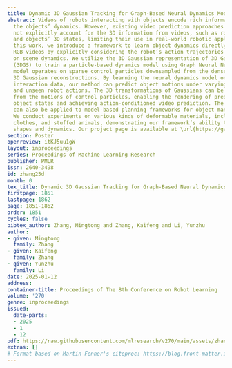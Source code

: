 ```yaml
---
title: Dynamic 3D Gaussian Tracking for Graph-Based Neural Dynamics Modeling
abstract: Videos of robots interacting with objects encode rich information about
  the objects’ dynamics. However, existing video prediction approaches typically do
  not explicitly account for the 3D information from videos, such as robot actions
  and objects’ 3D states, limiting their use in real-world robotic applications. In
  this work, we introduce a framework to learn object dynamics directly from multi-view
  RGB videos by explicitly considering the robot’s action trajectories and their effects
  on scene dynamics. We utilize the 3D Gaussian representation of 3D Gaussian Splatting
  (3DGS) to train a particle-based dynamics model using Graph Neural Networks. This
  model operates on sparse control particles downsampled from the densely tracked
  3D Gaussian reconstructions. By learning the neural dynamics model on offline robot
  interaction data, our method can predict object motions under varying initial configurations
  and unseen robot actions. The 3D transformations of Gaussians can be interpolated
  from the motions of control particles, enabling the rendering of predicted future
  object states and achieving action-conditioned video prediction. The dynamics model
  can also be applied to model-based planning frameworks for object manipulation tasks.
  We conduct experiments on various kinds of deformable materials, including ropes,
  clothes, and stuffed animals, demonstrating our framework’s ability to model complex
  shapes and dynamics. Our project page is available at \url{https://gaussian-gbnd.github.io/}.
section: Poster
openreview: itKJ5uu1gW
layout: inproceedings
series: Proceedings of Machine Learning Research
publisher: PMLR
issn: 2640-3498
id: zhang25d
month: 0
tex_title: Dynamic 3D Gaussian Tracking for Graph-Based Neural Dynamics Modeling
firstpage: 1851
lastpage: 1862
page: 1851-1862
order: 1851
cycles: false
bibtex_author: Zhang, Mingtong and Zhang, Kaifeng and Li, Yunzhu
author:
- given: Mingtong
  family: Zhang
- given: Kaifeng
  family: Zhang
- given: Yunzhu
  family: Li
date: 2025-01-12
address:
container-title: Proceedings of The 8th Conference on Robot Learning
volume: '270'
genre: inproceedings
issued:
  date-parts:
  - 2025
  - 1
  - 12
pdf: https://raw.githubusercontent.com/mlresearch/v270/main/assets/zhang25d/zhang25d.pdf
extras: []
# Format based on Martin Fenner's citeproc: https://blog.front-matter.io/posts/citeproc-yaml-for-bibliographies/
---
```

